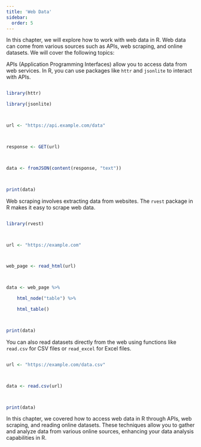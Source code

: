 ```yaml
---
title: 'Web Data'
sidebar:
  order: 5
---
```


 In this chapter, we will explore how to work with web data in R. Web data can come from various sources such as APIs, web scraping, and online datasets. We will cover the following topics:





APIs (Application Programming Interfaces) allow you to access data from web services. In R, you can use packages like `httr` and `jsonlite` to interact with APIs.





```r

library(httr)

library(jsonlite)



url <- "https://api.example.com/data"



response <- GET(url)



data <- fromJSON(content(response, "text"))



print(data)

```





Web scraping involves extracting data from websites. The `rvest` package in R makes it easy to scrape web data.





```r

library(rvest)



url <- "https://example.com"



web_page <- read_html(url)



data <- web_page %>%

    html_node("table") %>%

    html_table()



print(data)

```





You can also read datasets directly from the web using functions like `read.csv` for CSV files or `read_excel` for Excel files.





```r

url <- "https://example.com/data.csv"



data <- read.csv(url)



print(data)

```





In this chapter, we covered how to access web data in R through APIs, web scraping, and reading online datasets. These techniques allow you to gather and analyze data from various online sources, enhancing your data analysis capabilities in R.